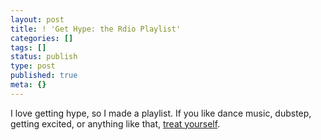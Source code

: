```yaml
---
layout: post
title: ! 'Get Hype: the Rdio Playlist'
categories: []
tags: []
status: publish
type: post
published: true
meta: {}
---
```


I love getting hype, so I made a playlist. If you like dance music, dubstep, getting excited, or anything like that, [treat yourself](http://rd.io/x/QAgcL0DSNA).
